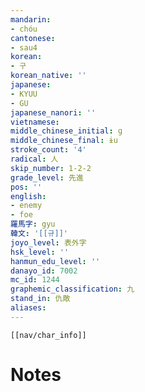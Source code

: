 ```yaml
---
mandarin:
- chóu
cantonese:
- sau4
korean:
- 구
korean_native: ''
japanese:
- KYUU
- GU
japanese_nanori: ''
vietnamese:
middle_chinese_initial: ɡ
middle_chinese_final: ɨu
stroke_count: '4'
radical: 人
skip_number: 1-2-2
grade_level: 先進
pos: ''
english:
- enemy
- foe
羅馬字: gyu
韓文: '[[규]]'
joyo_level: 表外字
hsk_level: ''
hanmun_edu_level: ''
danayo_id: 7002
mc_id: 1244
graphemic_classification: 九
stand_in: 仇敵
aliases:
---
```

```meta-bind-embed
[[nav/char_info]]
```

# Notes
